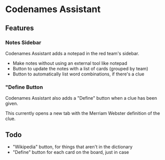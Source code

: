 # Codenames Assistant

## Features

### Notes Sidebar

Codenames Assistant adds a notepad in the red team's sidebar.

-   Make notes without using an external tool like notepad
-   Button to update the notes with a list of cards (grouped by team)
-   Button to automatically list word combinations, if there's a clue

### "Define Button

Codenames Assistant also adds a "Define" button when a clue has been given.

This currently opens a new tab with the Merriam Webster definition of the clue.

## Todo

-   "Wikipedia" button, for things that aren't in the dictionary
-   "Define" button for each card on the board, just in case
